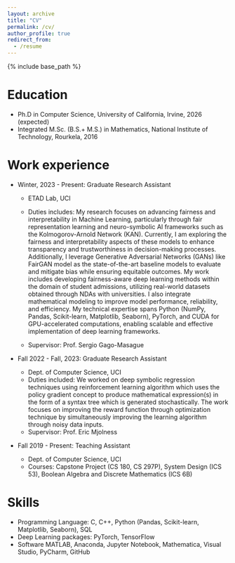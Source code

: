 ```yaml
---
layout: archive
title: "CV"
permalink: /cv/
author_profile: true
redirect_from:
  - /resume
---
```


{% include base_path %}

Education
======
* Ph.D in Computer Science, University of California, Irvine, 2026 (expected)
* Integrated M.Sc. (B.S.+ M.S.) in Mathematics, National Institute of Technology, Rourkela, 2016


Work experience
======
* Winter, 2023 - Present: Graduate Research Assistant
  * ETAD Lab, UCI
  * Duties includes: My research focuses on advancing fairness and interpretability in Machine Learning, particularly through fair representation learning and neuro-symbolic AI frameworks such as the Kolmogorov-Arnold Network (KAN). Currently, I am exploring the fairness and interpretability aspects of these models to enhance transparency and trustworthiness in decision-making processes. Additionally, I leverage Generative Adversarial Networks (GANs) like FairGAN model as the state-of-the-art baseline models to evaluate and mitigate bias while ensuring equitable outcomes. My work includes developing fairness-aware deep learning methods within the domain of student admissions, utilizing real-world datasets obtained through NDAs with universities. I also integrate mathematical modeling to improve model performance, reliability, and efficiency. My technical expertise spans Python (NumPy, Pandas, Scikit-learn, Matplotlib, Seaborn), PyTorch, and CUDA for GPU-accelerated computations, enabling scalable and effective implementation of deep learning frameworks.

  * Supervisor: Prof. Sergio Gago-Masague

* Fall 2022 - Fall, 2023: Graduate Research Assistant
  * Dept. of Computer Science, UCI
  * Duties included: We worked on deep symbolic regression techniques using reinforcement learning algorithm which uses the policy gradient concept to produce mathematical expression(s) in the form of a syntax tree which is generated stochastically. The work focuses on improving the reward function through optimization technique by simultaneously improving the learning algorithm through noisy data inputs.
  * Supervisor: Prof. Eric Mjolness

* Fall 2019 - Present: Teaching Assistant
  * Dept. of Computer Science, UCI
  * Courses: Capstone Project (CS 180, CS 297P), System Design (ICS 53), Boolean Algebra and Discrete Mathematics (ICS 6B)
  
  
Skills
======
* Programming Language: C, C++, Python (Pandas, Scikit-learn, Matplotlib, Seaborn), SQL
* Deep Learning packages: PyTorch, TensorFlow
* Software MATLAB, Anaconda, Jupyter Notebook, Mathematica, Visual Studio, PyCharm, GitHub
